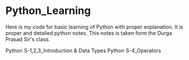 # Python_Learning
Here is my code for basic learning of Python with proper explanation. It is proper and detailed python notes.
This notes is taken form the Durga Prasad Sir's class.

Python S-1,2,3_Introduction & Data Types
Python S-4_Operators
